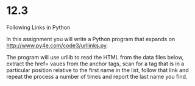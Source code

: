 # 12.3

Following Links in Python

In this assignment you will write a Python program that expands on http://www.py4e.com/code3/urllinks.py. 

The program will use urllib to read the HTML from the data files below, extract the href= vaues from the anchor tags, scan for a tag that is in a particular position relative to the first name in the list, follow that link and repeat the process a number of times and report the last name you find.